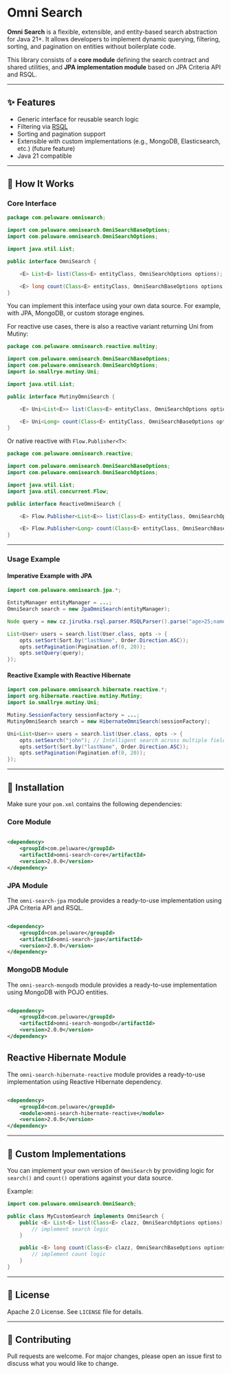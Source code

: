 # Omni Search

**Omni Search** is a flexible, extensible, and entity-based search abstraction for Java 21+. It allows developers to implement dynamic querying, filtering, sorting, and pagination on entities without boilerplate code.

This library consists of a **core module** defining the search contract and shared utilities, and **JPA implementation module** based on JPA Criteria API and RSQL.

---

## ✨ Features

- Generic interface for reusable search logic
- Filtering via [RSQL](https://github.com/jirutka/rsql-parser)
- Sorting and pagination support
- Extensible with custom implementations (e.g., MongoDB, Elasticsearch, etc.) (future feature)
- Java 21 compatible

---

## 🧠 How It Works

### Core Interface

```java
package com.peluware.omnisearch;

import com.peluware.omnisearch.OmniSearchBaseOptions;
import com.peluware.omnisearch.OmniSearchOptions;

import java.util.List;

public interface OmniSearch {

    <E> List<E> list(Class<E> entityClass, OmniSearchOptions options);

    <E> long count(Class<E> entityClass, OmniSearchBaseOptions options);
}
```

You can implement this interface using your own data source. For example, with JPA, MongoDB, or custom storage engines.

For reactive use cases, there is also a reactive variant returning Uni<T> from Mutiny:

```java
package com.peluware.omnisearch.reactive.multiny;

import com.peluware.omnisearch.OmniSearchBaseOptions;
import com.peluware.omnisearch.OmniSearchOptions;
import io.smallrye.mutiny.Uni;

import java.util.List;

public interface MutinyOmniSearch {

    <E> Uni<List<E>> list(Class<E> entityClass, OmniSearchOptions options);

    <E> Uni<Long> count(Class<E> entityClass, OmniSearchBaseOptions options);
}
```

Or native reactive with `Flow.Publisher<T>`:

```java
package com.peluware.omnisearch.reactive;

import com.peluware.omnisearch.OmniSearchBaseOptions;
import com.peluware.omnisearch.OmniSearchOptions;

import java.util.List;
import java.util.concurrent.Flow;

public interface ReactiveOmniSearch {

    <E> Flow.Publisher<List<E>> list(Class<E> entityClass, OmniSearchOptions options);

    <E> Flow.Publisher<Long> count(Class<E> entityClass, OmniSearchBaseOptions options);
}

```

---

### Usage Example

#### Imperative Example with JPA

```java
import com.peluware.omnisearch.jpa.*;

EntityManager entityManager = ...;
OmniSearch search = new JpaOmniSearch(entityManager);

Node query = new cz.jirutka.rsql.parser.RSQLParser().parse("age>25;name==*john*");

List<User> users = search.list(User.class, opts -> {
    opts.setSort(Sort.by("lastName", Order.Direction.ASC));
    opts.setPagination(Pagination.of(0, 20));
    opts.setQuery(query);
});
```

#### Reactive Example with Reactive Hibernate

```java
import com.peluware.omnisearch.hibernate.reactive.*;
import org.hibernate.reactive.mutiny.Mutiny;
import io.smallrye.mutiny.Uni;

Mutiny.SessionFactory sessionFactory = ...;
MutinyOmniSearch search = new HibernateOmniSearch(sessionFactory);

Uni<List<User>> users = search.list(User.class, opts -> {
    opts.setSearch("john"); // Intelligent search across multiple fields
    opts.setSort(Sort.by("lastName", Order.Direction.ASC));
    opts.setPagination(Pagination.of(0, 20));
});

```

---

## 🔧 Installation

Make sure your `pom.xml` contains the following dependencies:

### Core Module

```xml

<dependency>
    <groupId>com.peluware</groupId>
    <artifactId>omni-search-core</artifactId>
    <version>2.0.0</version>
</dependency>
```

### JPA Module

The `omni-search-jpa` module provides a ready-to-use implementation using JPA Criteria API and RSQL.

```xml

<dependency>
    <groupId>com.peluware</groupId>
    <artifactId>omni-search-jpa</artifactId>
    <version>2.0.0</version>
</dependency>
```

### MongoDB Module

The `omni-search-mongodb` module provides a ready-to-use implementation using MongoDB with POJO entities.

```xml

<dependency>
    <groupId>com.peluware</groupId>
    <artifactId>omni-search-mongodb</artifactId>
    <version>2.0.0</version>
</dependency>
```

## Reactive Hibernate Module

The `omni-search-hibernate-reactive` module provides a ready-to-use implementation using Reactive Hibernate dependency.

```xml

<dependency>
    <groupId>com.peluware</groupId>
    <module>omni-search-hibernate-reactive</module>
    <version>2.0.0</version>
</dependency>
```

---

## 🧩 Custom Implementations

You can implement your own version of `OmniSearch` by providing logic for `search()` and `count()` operations against your data source.

Example:

```java
import com.peluware.omnisearch.OmniSearch;

public class MyCustomSearch implements OmniSearch {
    public <E> List<E> list(Class<E> clazz, OmniSearchOptions options) {
        // implement search logic
    }

    public <E> long count(Class<E> clazz, OmniSearchBaseOptions options) {
        // implement count logic
    }
}
```

---

## 📜 License

Apache 2.0 License. See `LICENSE` file for details.

---

## 👥 Contributing

Pull requests are welcome. For major changes, please open an issue first to discuss what you would like to change.
